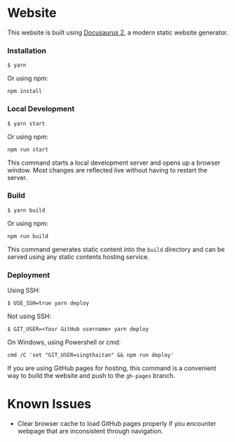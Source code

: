 # Website

This website is built using [Docusaurus 2](https://docusaurus.io/), a modern static website generator.

### Installation

```
$ yarn
```
Or using npm:
```
npm install
```
### Local Development

```
$ yarn start
```
Or using npm:
```
npm run start
```

This command starts a local development server and opens up a browser window. Most changes are reflected live without having to restart the server.

### Build

```
$ yarn build
```
Or using npm:
```
npm run build
```

This command generates static content into the `build` directory and can be served using any static contents hosting service.

### Deployment

Using SSH:

```
$ USE_SSH=true yarn deploy
```

Not using SSH:

```
$ GIT_USER=<Your GitHub username> yarn deploy
```

On Windows, using Powershell or cmd:

```
cmd /C 'set "GIT_USER=singthaitan" && npm run deploy'
```

If you are using GitHub pages for hosting, this command is a convenient way to build the website and push to the `gh-pages` branch.

# Known Issues
- Clear browser cache to load GitHub pages properly if you encounter webpage that are inconsistent through navigation.
